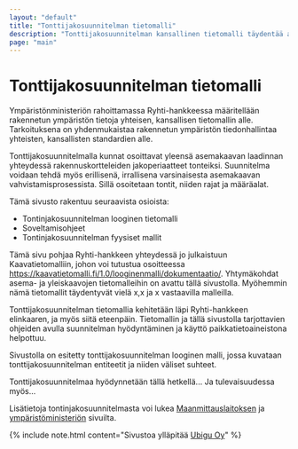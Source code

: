 ```yaml
---
layout: "default"
title: "Tonttijakosuunnitelman tietomalli"
description: "Tonttijakosuunnitelman kansallinen tietomalli täydentää aiempia kaavatietomalleja"
page: "main"
---
```

# Tonttijakosuunnitelman tietomalli

Ympäristönministeriön rahoittamassa Ryhti-hankkeessa määritellään rakennetun ympäristön tietoja yhteisen, kansallisen tietomallin alle. Tarkoituksena on yhdenmukaistaa rakennetun ympäristön tiedonhallintaa yhteisten, kansallisten standardien alle. 

Tonttijakosuunnitelmalla kunnat osoittavat yleensä asemakaavan laadinnan yhteydessä rakennuskortteleiden jakoperiaatteet tonteiksi. Suunnitelma voidaan tehdä myös erillisenä, irrallisena varsinaisesta asemakaavan vahvistamisprosessista. Sillä osoitetaan tontit, niiden rajat ja määräalat. 

Tämä sivusto rakentuu seuraavista osioista:
- Tontinjakosuunnitelman looginen tietomalli
- Soveltamisohjeet
- Tontinjakosuunnitelman fyysiset mallit

Tämä sivu pohjaa Ryhti-hankkeen yhteydessä jo julkaistuun Kaavatietomalliin, johon voi tutustua osoitteessa https://kaavatietomalli.fi/1.0/looginenmalli/dokumentaatio/. Yhtymäkohdat asema- ja yleiskaavojen tietomalleihin on avattu tällä sivustolla. Myöhemmin nämä tietomallit täydentyvät vielä x,x ja x vastaavilla malleilla. 

Tonttijakosuunnitelman tietomallia kehitetään läpi Ryhti-hankkeen elinkaaren, ja myös siitä eteenpäin. Tietomallin ja tällä sivustolla tarjottavien ohjeiden avulla suunnitelman hyödyntäminen ja käyttö paikkatietoaineistona helpottuu. 

Sivustolla on esitetty tonttijakosuunnitelman looginen malli, jossa kuvataan tonttijakosuunnitelman entiteetit ja niiden väliset suhteet.  

Tonttijakosuunnitelmaa hyödynnetään tällä hetkellä... Ja tulevaisuudessa myös...

Lisätietoja tontinjakosuunnitelmasta voi lukea [Maanmittauslaitoksen](www.mml.fi) ja [ympäristöministeriön](www.ym.fi) sivuilta. 

{% include note.html content="Sivustoa ylläpitää [Ubigu Oy](www.ubigu.fi)" %}
